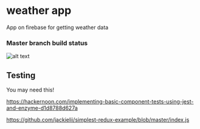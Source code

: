 # weather app

App on firebase for getting weather data


### Master branch build status

![alt text](https://travis-ci.org/apollowebdesigns/react-weather.svg?branch=master)

## Testing

You may need this!

https://hackernoon.com/implementing-basic-component-tests-using-jest-and-enzyme-d1d8788d627a

https://github.com/jackielii/simplest-redux-example/blob/master/index.js